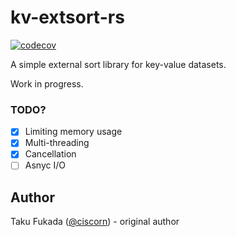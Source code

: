 # kv-extsort-rs

[![codecov](https://codecov.io/gh/ciscorn/kv-extsort-rs/graph/badge.svg?token=y26WUxnRGu)](https://codecov.io/gh/ciscorn/kv-extsort-rs)

A simple external sort library for key-value datasets.

Work in progress.

### TODO?

- [x] Limiting memory usage
- [x] Multi-threading
- [x] Cancellation
- [ ] Asnyc I/O

## Author

Taku Fukada ([@ciscorn](https://github.com/ciscorn)) - original author
